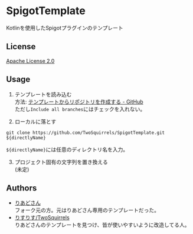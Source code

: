 # SpigotTemplate

Kotlinを使用したSpigotプラグインのテンプレート  

## License

[Apache License 2.0](/LICENSE)  

## Usage

1. テンプレートを読み込む  
方法: [テンプレートからリポジトリを作成する - GitHub](https://docs.github.com/ja/github/creating-cloning-and-archiving-repositories/creating-a-repository-on-github/creating-a-repository-from-a-template)  
ただし`Include all branches`にはチェックを入れない。  

2. ローカルに落とす  
```shell
git clone https://github.com/TwoSquirrels/SpigotTemplate.git ${directlyName}
```
`${directlyName}`には任意のディレクトリ名を入力。  

3. プロジェクト固有の文字列を置き換える  
(未定)  

## Authors

- [りあどさん](https://github.com/ReyADayer)  
  フォーク元の方。元はりあどさん専用のテンプレートだった。  
- [りすりす/TwoSquirrels](https://github.com/TwoSquirrels)  
  りあどさんのテンプレートを見つけ、皆が使いやすいように改造してる人。  
